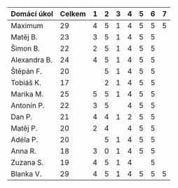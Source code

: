 | Domácí úkol   | Celkem | 1 | 2 | 3 | 4 | 5 | 6 | 7 |
|---------------|--------|---|---|---|---|---|---|---|
| Maximum       | 29     | 4 | 5 | 1 | 4 | 5 | 5 | 5 |
| Matěj B.      | 23     | 3 | 5 | 1 | 4 | 5 | 5 |   |
|  Šimon B.     | 22     | 2 | 5 | 1 | 4 | 5 | 5 |   |
| Alexandra B.  | 24     | 4 | 5 | 1 | 4 | 5 | 5 |   |
| Štěpán F.     | 20     |   | 5 | 1 | 4 | 5 | 5 |   |
| Tobiáš K.     | 17     |   | 2 | 1 | 4 | 5 | 5 |   |
| Marika M.     | 25     | 5 | 5 | 1 | 4 | 5 | 5 |   |
| Antonín P.    | 22     | 3 | 5 |   | 4 | 5 | 5 |   |
| Dan P.        | 21     | 4 | 4 | 1 | 2 | 5 | 5 |   |
| Matěj P.      | 20     | 2 | 4 |   | 4 | 5 | 5 |   |
| Adéla P.      | 20     |   | 5 | 1 | 4 | 5 | 5 |   |
| Anna R.       | 18     | 3 | 0 | 1 | 4 | 5 | 5 |   |
| Zuzana S.     | 19     | 4 | 5 | 1 | 4 |   | 5 |   |
| Blanka V.     | 29     | 4 | 5 | 1 | 4 | 5 | 5 | 5 |
